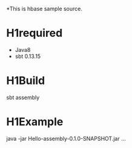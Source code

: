 *This is hbase sample source.

# H1required
* Java8
* sbt 0.13.15


# H1Build

sbt assembly

# H1Example

java -jar Hello-assembly-0.1.0-SNAPSHOT.jar <FQDN of quorum> ...


